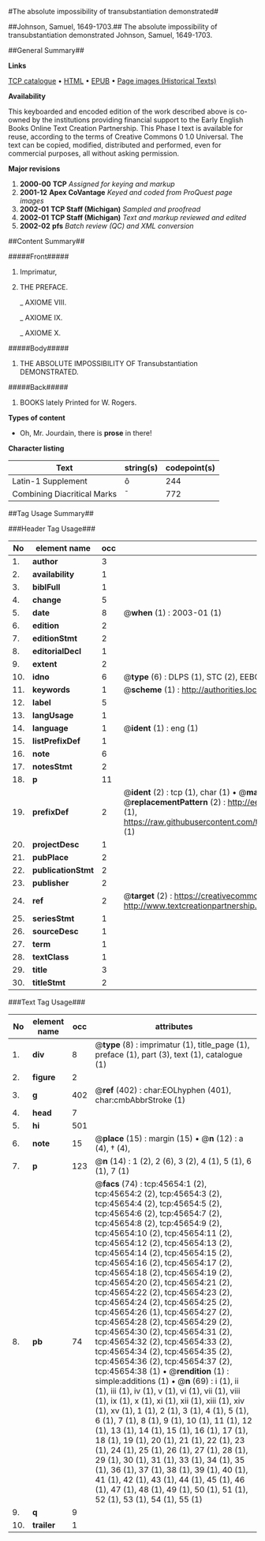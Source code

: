 #The absolute impossibility of transubstantiation demonstrated#

##Johnson, Samuel, 1649-1703.##
The absolute impossibility of transubstantiation demonstrated
Johnson, Samuel, 1649-1703.

##General Summary##

**Links**

[TCP catalogue](http://www.ota.ox.ac.uk/tcp/)  • 
[HTML](http://tei.it.ox.ac.uk/tcp/Texts-HTML/free/A46/A46941.html)  • 
[EPUB](http://tei.it.ox.ac.uk/tcp/Texts-EPUB/free/A46/A46941.epub) • 
[Page images (Historical Texts)](https://data.historicaltexts.jisc.ac.uk/view?pubId=eebo-10750213e&pageId=eebo-10750213e-45654-1)

**Availability**

This keyboarded and encoded edition of the
	       work described above is co-owned by the institutions
	       providing financial support to the Early English Books
	       Online Text Creation Partnership. This Phase I text is
	       available for reuse, according to the terms of Creative
	       Commons 0 1.0 Universal. The text can be copied,
	       modified, distributed and performed, even for
	       commercial purposes, all without asking permission.

**Major revisions**

1. __2000-00__ __TCP__ *Assigned for keying and markup*
1. __2001-12__ __Apex CoVantage__ *Keyed and coded from ProQuest page images*
1. __2002-01__ __TCP Staff (Michigan)__ *Sampled and proofread*
1. __2002-01__ __TCP Staff (Michigan)__ *Text and markup reviewed and edited*
1. __2002-02__ __pfs__ *Batch review (QC) and XML conversion*

##Content Summary##

#####Front#####

1. Imprimatur,

1. THE PREFACE.

    _ AXIOME VIII.

    _ AXIOME IX.

    _ AXIOME X.

#####Body#####

1. THE ABSOLUTE IMPOSSIBILITY OF Transubstantiation DEMONSTRATED.

#####Back#####

1. BOOKS lately Printed for W. Rogers.

**Types of content**

  * Oh, Mr. Jourdain, there is **prose** in there!

**Character listing**


|Text|string(s)|codepoint(s)|
|---|---|---|
|Latin-1 Supplement|ô|244|
|Combining             Diacritical Marks|̄|772|

##Tag Usage Summary##

###Header Tag Usage###

|No|element name|occ|attributes|
|---|---|---|---|
|1.|__author__|3||
|2.|__availability__|1||
|3.|__biblFull__|1||
|4.|__change__|5||
|5.|__date__|8| @__when__ (1) : 2003-01 (1)|
|6.|__edition__|2||
|7.|__editionStmt__|2||
|8.|__editorialDecl__|1||
|9.|__extent__|2||
|10.|__idno__|6| @__type__ (6) : DLPS (1), STC (2), EEBO-CITATION (1), OCLC (1), VID (1)|
|11.|__keywords__|1| @__scheme__ (1) : http://authorities.loc.gov/ (1)|
|12.|__label__|5||
|13.|__langUsage__|1||
|14.|__language__|1| @__ident__ (1) : eng (1)|
|15.|__listPrefixDef__|1||
|16.|__note__|6||
|17.|__notesStmt__|2||
|18.|__p__|11||
|19.|__prefixDef__|2| @__ident__ (2) : tcp (1), char (1)  •  @__matchPattern__ (2) : ([0-9\-]+):([0-9IVX]+) (1), (.+) (1)  •  @__replacementPattern__ (2) : http://eebo.chadwyck.com/downloadtiff?vid=$1&page=$2 (1), https://raw.githubusercontent.com/textcreationpartnership/Texts/master/tcpchars.xml#$1 (1)|
|20.|__projectDesc__|1||
|21.|__pubPlace__|2||
|22.|__publicationStmt__|2||
|23.|__publisher__|2||
|24.|__ref__|2| @__target__ (2) : https://creativecommons.org/publicdomain/zero/1.0/ (1), http://www.textcreationpartnership.org/docs/. (1)|
|25.|__seriesStmt__|1||
|26.|__sourceDesc__|1||
|27.|__term__|1||
|28.|__textClass__|1||
|29.|__title__|3||
|30.|__titleStmt__|2||


###Text Tag Usage###

|No|element name|occ|attributes|
|---|---|---|---|
|1.|__div__|8| @__type__ (8) : imprimatur (1), title_page (1), preface (1), part (3), text (1), catalogue (1)|
|2.|__figure__|2||
|3.|__g__|402| @__ref__ (402) : char:EOLhyphen (401), char:cmbAbbrStroke (1)|
|4.|__head__|7||
|5.|__hi__|501||
|6.|__note__|15| @__place__ (15) : margin (15)  •  @__n__ (12) : a (4), † (4), || (1), * (1), b (1), c (1)|
|7.|__p__|123| @__n__ (14) : 1 (2), 2 (6), 3 (2), 4 (1), 5 (1), 6 (1), 7 (1)|
|8.|__pb__|74| @__facs__ (74) : tcp:45654:1 (2), tcp:45654:2 (2), tcp:45654:3 (2), tcp:45654:4 (2), tcp:45654:5 (2), tcp:45654:6 (2), tcp:45654:7 (2), tcp:45654:8 (2), tcp:45654:9 (2), tcp:45654:10 (2), tcp:45654:11 (2), tcp:45654:12 (2), tcp:45654:13 (2), tcp:45654:14 (2), tcp:45654:15 (2), tcp:45654:16 (2), tcp:45654:17 (2), tcp:45654:18 (2), tcp:45654:19 (2), tcp:45654:20 (2), tcp:45654:21 (2), tcp:45654:22 (2), tcp:45654:23 (2), tcp:45654:24 (2), tcp:45654:25 (2), tcp:45654:26 (1), tcp:45654:27 (2), tcp:45654:28 (2), tcp:45654:29 (2), tcp:45654:30 (2), tcp:45654:31 (2), tcp:45654:32 (2), tcp:45654:33 (2), tcp:45654:34 (2), tcp:45654:35 (2), tcp:45654:36 (2), tcp:45654:37 (2), tcp:45654:38 (1)  •  @__rendition__ (1) : simple:additions (1)  •  @__n__ (69) : i (1), ii (1), iii (1), iv (1), v (1), vi (1), vii (1), viii (1), ix (1), x (1), xi (1), xii (1), xiii (1), xiv (1), xv (1), 1 (1), 2 (1), 3 (1), 4 (1), 5 (1), 6 (1), 7 (1), 8 (1), 9 (1), 10 (1), 11 (1), 12 (1), 13 (1), 14 (1), 15 (1), 16 (1), 17 (1), 18 (1), 19 (1), 20 (1), 21 (1), 22 (1), 23 (1), 24 (1), 25 (1), 26 (1), 27 (1), 28 (1), 29 (1), 30 (1), 31 (1), 33 (1), 34 (1), 35 (1), 36 (1), 37 (1), 38 (1), 39 (1), 40 (1), 41 (1), 42 (1), 43 (1), 44 (1), 45 (1), 46 (1), 47 (1), 48 (1), 49 (1), 50 (1), 51 (1), 52 (1), 53 (1), 54 (1), 55 (1)|
|9.|__q__|9||
|10.|__trailer__|1||
